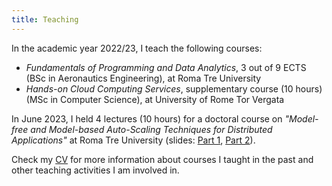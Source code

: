 ```yaml
---
title: Teaching
---
```


In the academic year 2022/23, I teach the following courses:

- *Fundamentals of Programming and Data Analytics*, 3 out of 9 ECTS (BSc in
Aeronautics Engineering), at Roma Tre University 
- *Hands-on Cloud Computing Services*, supplementary course (10 hours) (MSc
in Computer Science), at University of Rome Tor Vergata

In June 2023, I held 4 lectures (10 hours) for a doctoral course on
*"Model-free and Model-based Auto-Scaling Techniques for Distributed
Applications"* at Roma Tre University (slides: 
[Part 1](/slides/RL-Roma3-1.pdf), [Part 2](/slides/RL-Roma3-2.pdf)).


Check my [CV](/cv.pdf) for 
more information about courses I taught in the past and other teaching
activities I am involved in.
